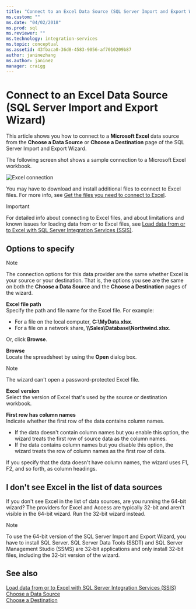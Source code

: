 ```yaml
---
title: "Connect to an Excel Data Source (SQL Server Import and Export Wizard) | Microsoft Docs"
ms.custom: ""
ms.date: "04/02/2018"
ms.prod: sql
ms.reviewer: ""
ms.technology: integration-services
ms.topic: conceptual
ms.assetid: 43fbaca0-36d8-4583-9056-af7010209b87
author: janinezhang
ms.author: janinez
manager: craigg
---
```

# Connect to an Excel Data Source (SQL Server Import and Export Wizard)
This article shows you how to connect to a **Microsoft Excel** data source from the **Choose a Data Source** or **Choose a Destination** page of the SQL Server Import and Export Wizard.

The following screen shot shows a sample connection to a Microsoft Excel workbook.

![Excel connection](../../integration-services/import-export-data/media/excel-connection.png) 

You may have to download and install additional files to connect to Excel files. For more info, see [Get the files you need to connect to Excel](../load-data-to-from-excel-with-ssis.md#files-you-need).

> [!IMPORTANT]
> For detailed info about connecting to Excel files, and about limitations and known issues for loading data from or to Excel files, see [Load data from or to Excel with SQL Server Integration Services (SSIS)](../load-data-to-from-excel-with-ssis.md).

## Options to specify

> [!NOTE]
> The connection options for this data provider are the same whether Excel is your source or your destination. That is, the options you see are the same on both the **Choose a Data Source** and the **Choose a Destination** pages of the wizard.

**Excel file path**  
 Specify the path and file name for the Excel file. For example:
-   For a file on the local computer, **C:\\MyData.xlsx**.
-   For a file on a network share, **\\\\Sales\\Database\\Northwind.xlsx**.

Or, click **Browse**.  
  
 **Browse**  
 Locate the spreadsheet by using the **Open** dialog box.  

> [!NOTE]
> The wizard can't open a password-protected Excel file.

 **Excel version**  
Select the version of Excel that's used by the source or destination workbook.

**First row has column names**  
Indicate whether the first row of the data contains column names.
-   If the data doesn't contain column names but you enable this option, the wizard treats the first row of source data as the column names.
-   If the data contains column names but you disable this option, the wizard treats the row of column names as the first row of data.

If you specify that the data doesn't have column names, the wizard uses F1, F2, and so forth, as column headings.

## I don't see Excel in the list of data sources
If you don't see Excel in the list of data sources, are you running the 64-bit wizard? The providers for Excel and Access are typically 32-bit and aren't visible in the 64-bit wizard. Run the 32-bit wizard instead.

> [!NOTE]
> To use the 64-bit version of the SQL Server Import and Export Wizard, you have to install SQL Server. SQL Server Data Tools (SSDT) and SQL Server Management Studio (SSMS) are 32-bit applications and only install 32-bit files, including the 32-bit version of the wizard.

## See also
[Load data from or to Excel with SQL Server Integration Services (SSIS)](../load-data-to-from-excel-with-ssis.md)  
[Choose a Data Source](../../integration-services/import-export-data/choose-a-data-source-sql-server-import-and-export-wizard.md)  
[Choose a Destination](../../integration-services/import-export-data/choose-a-destination-sql-server-import-and-export-wizard.md)

